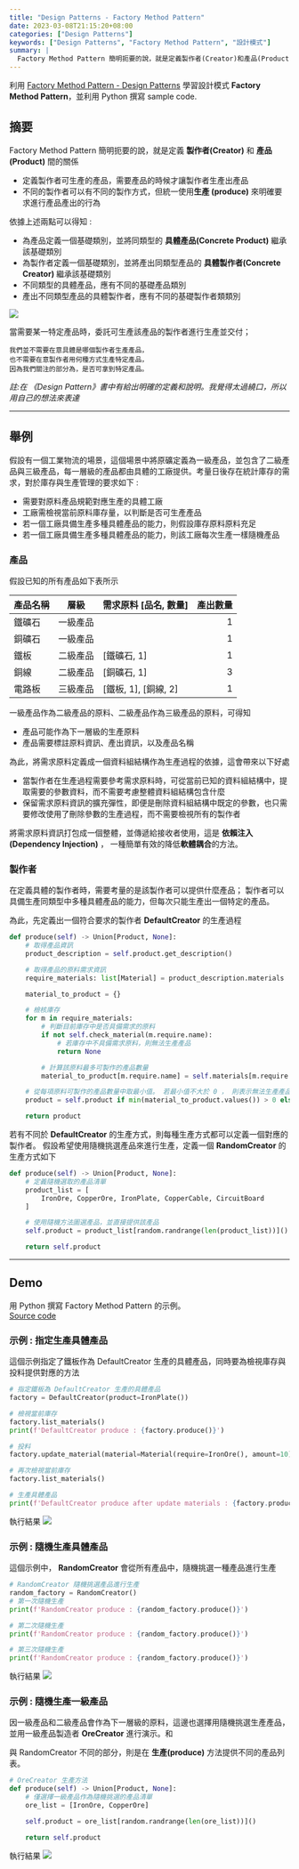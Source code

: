 ```yaml
---
title: "Design Patterns - Factory Method Pattern"
date: 2023-03-08T21:15:20+08:00
categories: ["Design Patterns"]
keywords: ["Design Patterns", "Factory Method Pattern", "設計模式"]
summary: |
  Factory Method Pattern 簡明扼要的說，就是定義製作者(Creator)和產品(Product)間的關係。我們並不需要在意具體是哪個製作者生產產品，也不需要在意製作者用何種方式生產特定產品，因為我們關注的部分為，是否可拿到特定產品。
---
```


利用 [Factory Method Pattern - Design Patterns](https://www.youtube.com/watch?v=EcFVTgRHJLM&list=PLrhzvIcii6GNjpARdnO4ueTUAVR9eMBpc&index=4) 學習設計模式 **Factory Method Pattern**，並利用 Python 撰寫 sample code.

## 摘要
Factory Method Pattern 簡明扼要的說，就是定義 **製作者(Creator)** 和 **產品(Product)** 間的關係

- 定義製作者可生產的產品，需要產品的時候才讓製作者生產出產品
- 不同的製作者可以有不同的製作方式，但統一使用**生產 (produce)** 來明確要求進行產品產出的行為

依據上述兩點可以得知 :
- 為產品定義一個基礎類別，並將同類型的 **具體產品(Concrete Product)** 繼承該基礎類別
- 為製作者定義一個基礎類別，並將產出同類型產品的 **具體製作者(Concrete Creator)** 繼承該基礎類別
- 不同類型的具體產品，應有不同的基礎產品類別
- 產出不同類型產品的具體製作者，應有不同的基礎製作者類類別

![](/images/design-pattern/factory-method-pattern/01-definition.png)

當需要某一特定產品時，委託可生產該產品的製作者進行生產並交付；

```
我們並不需要在意具體是哪個製作者生產產品，
也不需要在意製作者用何種方式生產特定產品，
因為我們關注的部分為，是否可拿到特定產品。
```

*註:在 《Design Pattern》書中有給出明確的定義和說明。我覺得太過繞口，所以用自己的想法來表達*

---

## 舉例

假設有一個工業物流的場景，這個場景中將原礦定義為一級產品，並包含了二級產品與三級產品，每一層級的產品都由具體的工廠提供。考量日後存在統計庫存的需求，對於庫存與生產管理的要求如下 :

- 需要對原料產品規範對應生產的具體工廠
- 工廠需檢視當前原料庫存量，以判斷是否可生產產品
- 若一個工廠具備生產多種具體產品的能力，則假設庫存原料原料充足
- 若一個工廠具備生產多種具體產品的能力，則該工廠每次生產一樣隨機產品


### 產品

假設已知的所有產品如下表所示

| 產品名稱 | 層級 | 需求原料 [品名, 數量] | 產出數量 |
| :---- | :----: | :---- | ----: |
| 鐵礦石 | 一級產品 | | 1 |
| 銅礦石 | 一級產品 | | 1 |
| 鐵板 | 二級產品 | [鐵礦石, 1] | 1 |
| 銅線 | 二級產品 | [銅礦石, 1] | 3 |
| 電路板 | 三級產品 | [鐵板, 1], [銅線, 2] | 1 |

一級產品作為二級產品的原料、二級產品作為三級產品的原料，可得知
 - 產品可能作為下一層級的生產原料
 - 產品需要標註原料資訊、產出資訊，以及產品名稱

為此，將需求原料定義成一個資料組結構作為生產過程的依據，這會帶來以下好處
- 當製作者在生產過程需要參考需求原料時，可從當前已知的資料組結構中，提取需要的參數資料，而不需要考慮整體資料組結構包含什麼
- 保留需求原料資訊的擴充彈性，即便是刪除資料組結構中既定的參數，也只需要修改使用了刪除參數的生產過程，而不需要檢視所有的製作者

將需求原料資訊打包成一個整體，並傳遞給接收者使用，這是 **依賴注入(Dependency Injection)** ， 一種簡單有效的降低**軟體耦合**的方法。

### 製作者

在定義具體的製作者時，需要考量的是該製作者可以提供什麼產品；
製作者可以具備生產同類型中多種具體產品的能力，但每次只能生產出一個特定的產品。

為此，先定義出一個符合要求的製作者 **DefaultCreator** 的生產過程
```python
def produce(self) -> Union[Product, None]:
    # 取得產品資訊
    product_description = self.product.get_description()

    # 取得產品的原料需求資訊
    require_materials: list[Material] = product_description.materials

    material_to_product = {}

    # 檢核庫存
    for m in require_materials:
        # 判斷目前庫存中是否具備需求的原料
        if not self.check_material(m.require.name):
            # 若庫存中不具備需求原料，則無法生產產品
            return None

        # 計算該原料最多可製作的產品數量
        material_to_product[m.require.name] = self.materials[m.require.name] // m.amount

    # 從每項原料可製作的產品數量中取最小值。 若最小值不大於 0 ， 則表示無法生產產品
    product = self.product if min(material_to_product.values()) > 0 else None

    return product
```

若有不同於 **DefaultCreator** 的生產方式，則每種生產方式都可以定義一個對應的製作者。
假設希望使用隨機挑選產品來進行生產，定義一個 **RandomCreator** 的生產方式如下

```python
def produce(self) -> Union[Product, None]:
    # 定義隨機選取的產品清單
    product_list = [
        IronOre, CopperOre, IronPlate, CopperCable, CircuitBoard
    ]

    # 使用隨機方法圖選產品，並直接提供該產品
    self.product = product_list[random.randrange(len(product_list))]()

    return self.product
```
---

## Demo

用 Python 撰寫 Factory Method Pattern 的示例。  
[Source code](https://github.com/zhweiliu/design-pattern-study/blob/master/04_FactoryMethodPattern/Demo.py)

### 示例 : 指定生產具體產品

這個示例指定了鐵板作為 DefaultCreator 生產的具體產品，同時要為檢視庫存與投料提供對應的方法

```python
# 指定鐵板為 DefaultCreator 生產的具體產品
factory = DefaultCreator(product=IronPlate())

# 檢視當前庫存
factory.list_materials()
print(f'DefaultCreator produce : {factory.produce()}')

# 投料
factory.update_material(material=Material(require=IronOre(), amount=10))

# 再次檢視當前庫存
factory.list_materials()

# 生產具體產品
print(f'DefaultCreator produce after update materials : {factory.produce()}')
```

執行結果
![](/images/design-pattern/factory-method-pattern/02_demo_1.png)

### 示例 : 隨機生產具體產品

這個示例中， **RandomCreator** 會從所有產品中，隨機挑選一種產品進行生產

```python
# RandomCreator 隨機挑選產品進行生產
random_factory = RandomCreator()
# 第一次隨機生產
print(f'RandomCreator produce : {random_factory.produce()}')

# 第二次隨機生產
print(f'RandomCreator produce : {random_factory.produce()}')

# 第三次隨機生產
print(f'RandomCreator produce : {random_factory.produce()}')
```

執行結果
![](/images/design-pattern/factory-method-pattern/02_demo_2.png)


### 示例 : 隨機生產一級產品

因一級產品和二級產品會作為下一層級的原料，這邊也選擇用隨機挑選生產產品，並用一級產品製造者 **OreCreator** 進行演示。和 

與 RandomCreator 不同的部分，則是在 **生產(produce)** 方法提供不同的產品列表。

```python
# OreCreator 生產方法
def produce(self) -> Union[Product, None]:
    # 僅選擇一級產品作為隨機挑選的產品清單
    ore_list = [IronOre, CopperOre]

    self.product = ore_list[random.randrange(len(ore_list))]()

    return self.product
```
執行結果
![](/images/design-pattern/factory-method-pattern/02_demo_3.png)